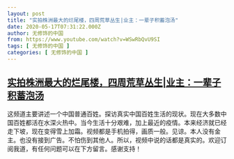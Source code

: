 ```yaml
---
layout: post
title: "实拍株洲最大的烂尾楼，四周荒草丛生|业主：一辈子积蓄泡汤"
date: 2020-05-17T07:31:22.000Z
author: 无修饰的中国
from: https://www.youtube.com/watch?v=WSwRbQvU9SI
tags: [ 无修饰的中国 ]
categories: [ 无修饰的中国 ]
---
```

<!--1589700682000-->
[实拍株洲最大的烂尾楼，四周荒草丛生|业主：一辈子积蓄泡汤](https://www.youtube.com/watch?v=WSwRbQvU9SI)
------

<div>
这频道主要讲述一个中国普通百姓。探访真实中国百姓生活的现状。现在大多数中国百姓都活在水深火热中。当今生活十分艰难，加上最近的疫情。本来经济就已经走下坡，现在变得雪上加霜。视频都是手机拍得，画质一般。见谅。本人没有金主。也没有接到广告。不怕伤到其他人。所以，视频中说的话都是真实的。欢迎订阅我道，有任何问题可以在下方留言。感谢支持！
</div>
